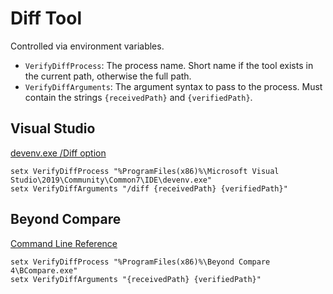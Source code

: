 # Diff Tool

Controlled via environment variables.

 * `VerifyDiffProcess`: The process name. Short name if the tool exists in the current path, otherwise the full path.
 * `VerifyDiffArguments`: The argument syntax to pass to the process. Must contain the strings `{receivedPath}` and `{verifiedPath}`.


## Visual Studio

[devenv.exe /Diff option](https://docs.microsoft.com/en-us/visualstudio/ide/reference/diff?view=vs-2019)

```
setx VerifyDiffProcess "%ProgramFiles(x86)%\Microsoft Visual Studio\2019\Community\Common7\IDE\devenv.exe"
setx VerifyDiffArguments "/diff {receivedPath} {verifiedPath}"
```


## Beyond Compare

[Command Line Reference](https://www.scootersoftware.com/v4help/index.html?command_line_reference.html)

```
setx VerifyDiffProcess "%ProgramFiles(x86)%\Beyond Compare 4\BCompare.exe"
setx VerifyDiffArguments "{receivedPath} {verifiedPath}"
```

